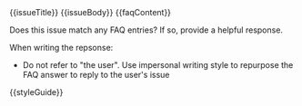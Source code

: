 <issueTitle>
{{issueTitle}}
</issueTitle>

<issueDescription>
{{issueBody}}
</issueDescription>

<faqEntry>
{{faqContent}}
</faqEntry>

Does this issue match any FAQ entries? If so, provide a helpful response.

When writing the repsonse:
 * Do not refer to "the user". Use impersonal writing style to repurpose the FAQ answer to reply to the user's issue
 
{{styleGuide}}